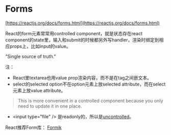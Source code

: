 # Forms

[https://reactjs.org/docs/forms.html](https://reactjs.org/docs/forms.html)

React的form元素常常用controlled component，就是状态存在react component的state里，输入和submit的时候都另外写handler，渲染时绑定到相应props上，比如input的value。

"Single source of truth."

注：

* React里textarea也用value prop渲染内容，而不是在tag之间嵌文本。
* select的selected option不在option元素上放selected attribute，而在select元素上放value attribute。

> This is more convenient in a controlled component because you only need to update it in one place.

* &lt;input type="file" /&gt; 是readonly的，所以是[uncontrolled](https://reactjs.org/docs/uncontrolled-components.html)。

React推荐Form库： [Formik](https://jaredpalmer.com/formik)

